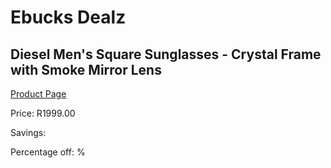 
# Ebucks Dealz
## Diesel Men's Square Sunglasses - Crystal Frame with Smoke Mirror Lens
[Product Page](https://www.ebucks.com/web/shop/productSelected.do?prodId=1135983335&catId=1158501552)

Price: R1999.00

Savings: 

Percentage off: %
	